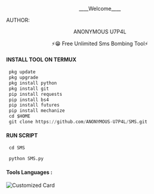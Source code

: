 <p align="center">
____Welcome____


AUTHOR:
<p align="center">
ANONYMOUS U7P4L

</br>
<p align="center">
      ⚡😁 Free Unlimited Sms Bombing Tool⚡

</p>
  
#### INSTALL TOOL ON TERMUX
```python
 pkg update
 pkg upgrade
 pkg install python
 pkg install git
 pip install requests
 pip install bs4
 pip install futures
 pip install mechanize
 cd $HOME 
 git clone https://github.com/ANONYMOUS-U7P4L/SMS.git
```
#### RUN SCRIPT
```python
 cd SMS

 python SMS.py
```


#### Tools Languages :

![Customized Card](https://github-readme-stats.vercel.app/api/pin?username=ANONYMOUS-U7P4L&repo=SMS&title_color=fff&icon_color=f9f9f9&text_color=9f9f9f&bg_color=151515)
